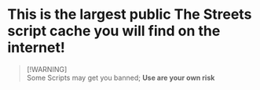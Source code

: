 # This is the largest public **The Streets** script cache you will find on the internet!

> [!WARNING]\
> Some Scripts may get you banned; **Use are your own risk**

# 



